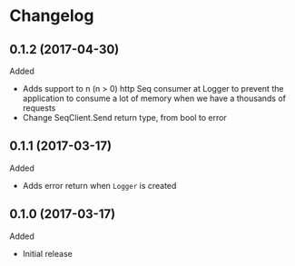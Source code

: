 # Changelog

## 0.1.2 (2017-04-30)

Added
- Adds support to n (n > 0) http Seq consumer at Logger to prevent the application to consume a lot of memory when we have a thousands of requests
- Change SeqClient.Send return type, from bool to error

## 0.1.1 (2017-03-17)

Added
- Adds error return when `Logger` is created 

## 0.1.0 (2017-03-17)

Added
- Initial release
